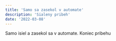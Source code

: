 ```yaml
---
title: 'Samo sa zasekol v automate'
description: 'Sialeny pribeh'
date: '2022-03-08'
---
```


Samo isiel a zasekol sa v automate. Koniec pribehu
